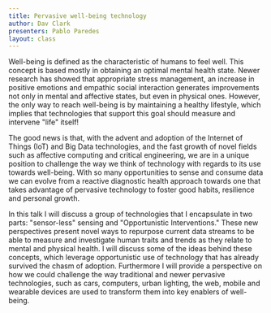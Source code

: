 ```yaml
---
title: Pervasive well-being technology
author: Dav Clark
presenters: Pablo Paredes
layout: class
---
```


Well-being is defined as the characteristic of humans to feel well. This
concept is based mostly in obtaining an optimal mental health state. Newer
research has showed that appropriate stress management, an increase in positive
emotions and empathic social interaction generates improvements not only in
mental and affective states, but even in physical ones. However, the only way
to reach well-being is by maintaining a healthy lifestyle, which implies that
technologies that support this goal should measure and intervene "life" itself!

The good news is that, with the advent and adoption of the Internet of Things
(IoT) and Big Data technologies, and the fast growth of novel fields such as
affective computing and critical engineering, we are in a unique position to
challenge the way we think of technology with regards to its use towards
well-being. With so many opportunities to sense and consume data we can evolve
from a reactive diagnostic health approach towards one that takes advantage of
pervasive technology to foster good habits, resilience and personal growth.

In this talk I will discuss a group of technologies that I encapsulate in two
parts: "sensor-less" sensing and "Opportunistic Interventions." These new
perspectives present novel ways to repurpose current data streams to be able to
measure and investigate human traits and trends as they relate to mental and
physical health. I will discuss some of the ideas behind these concepts, which
leverage opportunistic use of technology that has already survived the chasm of
adoption. Furthermore I will provide a perspective on how we could challenge
the way traditional and newer pervasive technologies, such as cars, computers,
urban lighting, the web, mobile and wearable devices are used to transform them
into key enablers of well-being.
